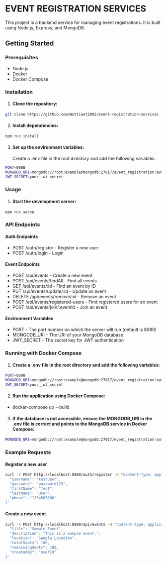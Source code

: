 # EVENT REGISTRATION SERVICES
This project is a backend service for managing event registrations. It is built using Node.js, Express, and MongoDB.

## Getting Started

### Prerequisites

- Node.js
- Docker
- Docker Compose

### Installation

1. #### Clone the repository:

```bash
git clone https://github.com/Wuttiwat2001/event-registration-services
```

2. #### Install dependencies:

```bash
npm run install
```

3. #### Set up the environment variables:
   Create a .env file in the root directory and add the following variables:

```bash
PORT=8080
MONGODB_URI=mongodb://root:example@mongodb:27017/event_registration?authSource=admin
JWT_SECRET=your_jwt_secret
```

### Usage

1. #### Start the development server:

```bash
npm run serve
```

### API Endpoints

#### Auth Endpoints

- POST /auth/register - Register a new user
- POST /auth/login - Login

#### Event Endpoints

- POST /api/events - Create a new event
- POST /api/events/findAll - Find all events
- GET /api/events/:id - Find an event by ID
- PUT /api/events/update/:id - Update an event
- DELETE /api/events/remove/:id - Remove an event
- POST /api/events/registered-users - Find registered users for an event
- POST /api/events/join/:eventId - Join an event

#### Environment Variables

- PORT - The port number on which the server will run (default is 8080)
- MONGODB_URI - The URI of your MongoDB database
- JWT_SECRET - The secret key for JWT authentication

### Running with Docker Compose

1. #### Create a .env file in the root directory and add the following variables:

```bash
PORT=8080
MONGODB_URI=mongodb://root:example@mongodb:27017/event_registration?authSource=admin
JWT_SECRET=your_jwt_secret
```

2. #### Run the application using Docker Compose:

- docker-compose up --build

3. #### If the database is not accessible, ensure the MONGODB_URI in the .env file is correct and points to the MongoDB service in Docker Compose:

```bash
MONGODB_URI=mongodb://root:example@mongodb:27017/event_registration?authSource=admin
```

### Example Requests

#### Register a new user

```bash
curl -X POST http://localhost:8080/auth/register -H "Content-Type: application/json" -d '{
  "username": "testuser",
  "password": "password123",
  "firstName": "Test",
  "lastName": "User",
  "phone": "1234567890"
}'
```

#### Create a new event

```bash
curl -X POST http://localhost:8080/api/events -H "Content-Type: application/json" -d '{
  "title": "Sample Event",
  "description": "This is a sample event.",
  "location": "Sample Location",
  "totalSeats": 100,
  "remainingSeats": 100,
  "createdBy": "userId"
}'
```